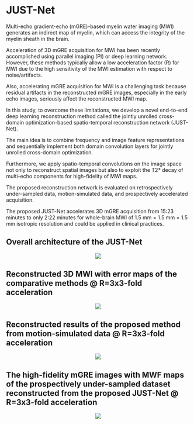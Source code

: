# JUST-Net
Multi-echo gradient-echo (mGRE)-based myelin water imaging (MWI) generates an indirect map of myelin, which can access the integrity of the myelin sheath in the brain.

Acceleration of 3D mGRE acquisition for MWI has been recently accomplished using parallel imaging (PI) or deep learning network. However, these methods typically allow a low acceleration factor (R) for MWI due to the high sensitivity of the MWI estimation with respect to noise/artifacts.

Also, accelerating mGRE acquisition for MWI is a challenging task because residual artifacts in the reconstructed mGRE images, especially in the early echo images, seriously affect the reconstructed MWI map.

In this study, to overcome these limitations, we develop a novel end-to-end deep learning reconstruction method called the jointly unrolled cross-domain optimization-based spatio-temporal reconstruction network (JUST-Net).

The main idea is to combine frequency and image feature representations and sequentially implement both domain convolution layers for jointly unrolled cross-domain optimization.

Furthermore, we apply spatio-temporal convolutions on the image space not only to reconstruct spatial images but also to exploit the T2* decay of multi-echo components for high-fidelity of MWI maps.

The proposed reconstruction network is evaluated on retrospectively under-sampled data, motion-simulated data, and prospectively accelerated acquisition.

The proposed JUST-Net accelerates 3D mGRE acquisition from 15:23 minutes to only 2:22 minutes for whole-brain MWI of 1.5 mm × 1.5 mm × 1.5 mm isotropic resolution and could be applied in clinical practices.

## Overall architecture of the JUST-Net
<p align="center">
  <img src="https://user-images.githubusercontent.com/59819627/206959200-01d09629-122f-4a35-a45a-2c0510c9f165.png"/>
</p>

## Reconstructed 3D MWI with error maps of the comparative methods @ R=3x3-fold acceleration
<p align="center">
  <img src="https://user-images.githubusercontent.com/59819627/206959987-dbfddb57-5ee6-4e5c-ae56-33f9b610f9be.png"/>
</p>

## Reconstructed results of the proposed method from motion-simulated data @ R=3x3-fold acceleration
<p align="center">
  <img src="https://user-images.githubusercontent.com/59819627/206960029-553b5cf0-2797-4dae-b96a-33738f461c21.png"/>
</p>

## The high-fidelity mGRE images with MWF maps of the prospectively under-sampled dataset reconstructed from the proposed JUST-Net @ R=3x3-fold acceleration
<p align="center">
  <img src="https://user-images.githubusercontent.com/59819627/206960077-690455b3-8bc1-4df9-8970-e275f6f3dfef.png"/>
</p>
